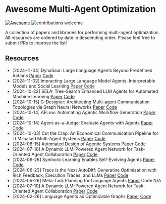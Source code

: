 # Awesome Multi-Agent Optimization 
[![Awesome](https://cdn.rawgit.com/sindresorhus/awesome/d7305f38d29fed78fa85652e3a63e154dd8e8829/media/badge.svg)](https://github.com/sindresorhus/awesome)
![contributions welcome](https://img.shields.io/badge/contributions-welcome-blue.svg?style=flat)

A collection of papers and libraries for performing multi-agent optimization. All resources are ordered by date in descending order. Please feel free to submit PRs to improve the list!

## Resources 
- [2024-11-04] DynaSaur: Large Language Agents Beyond Predefined Actions [Paper](https://arxiv.org/abs/2411.01747) [Code](https://github.com/adobe-research/dynasaur)
- [2024-11-02] Interacting Large Language Model Agents. Interpretable Models and Social Learning [Paper](https://arxiv.org/abs/2411.01271) [Code](https://github.com/aditj/sociallearningllm)
- [2024-10-22] SELA: Tree-Search Enhanced LLM Agents for Automated Machine Learning [Paper](https://arxiv.org/abs/2410.17238) [Code](https://github.com/geekan/MetaGPT/blob/main/metagpt/ext/sela/)
- [2024-10-15] G-Designer: Architecting Multi-agent Communication Topologies via Graph Neural Networks [Paper](https://arxiv.org/pdf/2410.11782) [Code](https://github.com/yanweiyue/GDesigner)
- [2024-10-14] AFLow: Automating Agentic Workflow Generation [Paper](https://arxiv.org/abs/2410.10762) [Code](https://github.com/geekan/MetaGPT/tree/main/examples/aflow)
- [2024-10-14] Agent-as-a-Judge: Evaluate Agents with Agents [Paper](https://arxiv.org/abs/2410.10934) [Code](https://github.com/metauto-ai/agent-as-a-judge)
- [2024-10-03] Cut the Crap: An Economical Communication Pipeline for LLM-based Multi-Agent Systems [Paper](https://arxiv.org/abs/2410.02506) [Code](https://github.com/yanweiyue/AgentPrune)
- [2024-08-15] Automated Design of Agentic Systems [Paper](https://arxiv.org/abs/2408.08435) [Code](https://github.com/ShengranHu/ADAS)
- [2024-07-10] A Dynamic LLM-Powered Agent Network for Task-Oriented Agent Collaboration [Paper](https://arxiv.org/abs/2310.02170) [Code](https://github.com/SALT-NLP/DyLAN)
- [2024-06-26] Symbolic Learning Enables Self-Evolving Agents [Paper](https://arxiv.org/abs/2406.18532) [Code](https://github.com/aiwaves-cn/agents)
- [2024-06-23] Trace is the Next AutoDiff: Generative Optimization with Rich Feedback, Execution Traces, and LLMs [Paper](https://arxiv.org/abs/2406.16218) [Code](https://github.com/microsoft/trace)
- [2024-05-26] Meta-Task Planning for Language Agents [Paper](https://arxiv.org/abs/2405.16510) Code N/A
- [2024-07-10] A Dynamic LLM-Powered Agent Network for Task-Oriented Agent Collaboration [Paper](https://arxiv.org/abs/2310.02170) [Code](https://github.com/SALT-NLP/DyLAN)
- [2024-02-26] Language Agents as Optimizable Graphs [Paper](https://arxiv.org/abs/2402.16823) [Code](https://github.com/metauto-ai/gptswarm)
